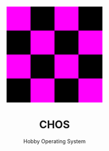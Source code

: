 <p align="center">
  <a href="https://github.com/EnE-N13/EnE-N13">
    <img width="256px" src="https://raw.githubusercontent.com/EnE-N13/EnE-N13/img/missing_texture.png"/>
  </a>
</p>

<div align="center">
  <h1>CHOS</h1>
</div>

<p align="center">
  Hobby Operating System
</p>

